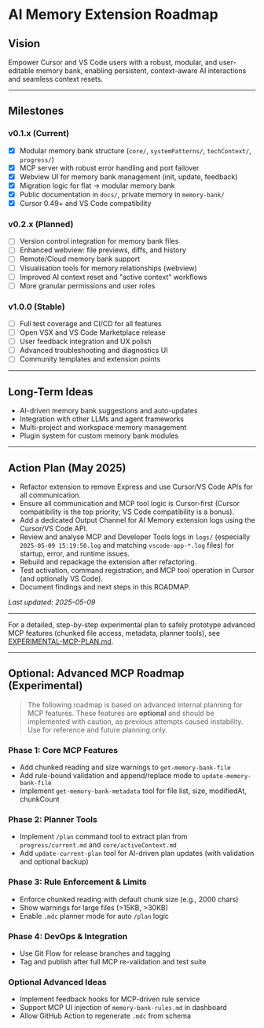 # AI Memory Extension Roadmap

## Vision

Empower Cursor and VS Code users with a robust, modular, and user-editable memory bank, enabling persistent, context-aware AI interactions and seamless context resets.

---

## Milestones

### v0.1.x (Current)
- [x] Modular memory bank structure (`core/`, `systemPatterns/`, `techContext/`, `progress/`)
- [x] MCP server with robust error handling and port failover
- [x] Webview UI for memory bank management (init, update, feedback)
- [x] Migration logic for flat → modular memory bank
- [x] Public documentation in `docs/`, private memory in `memory-bank/`
- [x] Cursor 0.49+ and VS Code compatibility

### v0.2.x (Planned)
- [ ] Version control integration for memory bank files
- [ ] Enhanced webview: file previews, diffs, and history
- [ ] Remote/Cloud memory bank support
- [ ] Visualisation tools for memory relationships (webview)
- [ ] Improved AI context reset and "active context" workflows
- [ ] More granular permissions and user roles

### v1.0.0 (Stable)
- [ ] Full test coverage and CI/CD for all features
- [ ] Open VSX and VS Code Marketplace release
- [ ] User feedback integration and UX polish
- [ ] Advanced troubleshooting and diagnostics UI
- [ ] Community templates and extension points

---

## Long-Term Ideas
- AI-driven memory bank suggestions and auto-updates
- Integration with other LLMs and agent frameworks
- Multi-project and workspace memory management
- Plugin system for custom memory bank modules

---

## Action Plan (May 2025)

- Refactor extension to remove Express and use Cursor/VS Code APIs for all communication.
- Ensure all communication and MCP tool logic is Cursor-first (Cursor compatibility is the top priority; VS Code compatibility is a bonus).
- Add a dedicated Output Channel for AI Memory extension logs using the Cursor/VS Code API.
- Review and analyse MCP and Developer Tools logs in `logs/` (especially `2025-05-09 15:19:50.log` and matching `vscode-app-*.log` files) for startup, error, and runtime issues.
- Rebuild and repackage the extension after refactoring.
- Test activation, command registration, and MCP tool operation in Cursor (and optionally VS Code).
- Document findings and next steps in this ROADMAP.

_Last updated: 2025-05-09_

---

For a detailed, step-by-step experimental plan to safely prototype advanced MCP features (chunked file access, metadata, planner tools), see [EXPERIMENTAL-MCP-PLAN.md](./EXPERIMENTAL-MCP-PLAN.md).

---

## Optional: Advanced MCP Roadmap (Experimental)

> The following roadmap is based on advanced internal planning for MCP features. These features are **optional** and should be implemented with caution, as previous attempts caused instability. Use for reference and future planning only.

### Phase 1: Core MCP Features
- Add chunked reading and size warnings to `get-memory-bank-file`
- Add rule-bound validation and append/replace mode to `update-memory-bank-file`
- Implement `get-memory-bank-metadata` tool for file list, size, modifiedAt, chunkCount

### Phase 2: Planner Tools
- Implement `/plan` command tool to extract plan from `progress/current.md` and `core/activeContext.md`
- Add `update-current-plan` tool for AI-driven plan updates (with validation and optional backup)

### Phase 3: Rule Enforcement & Limits
- Enforce chunked reading with default chunk size (e.g., 2000 chars)
- Show warnings for large files (>15KB, >30KB)
- Enable `.mdc` planner mode for auto `/plan` logic

### Phase 4: DevOps & Integration
- Use Git Flow for release branches and tagging
- Tag and publish after full MCP re-validation and test suite

### Optional Advanced Ideas
- Implement feedback hooks for MCP-driven rule service
- Support MCP UI injection of `memory-bank-rules.md` in dashboard
- Allow GitHub Action to regenerate `.mdc` from schema
